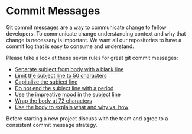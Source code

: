 # Commit Messages

Git commit messages are a way to communicate change to fellow developers. To communicate change understanding context and why that change is necessary is important. We want all our repositories to have a commit log that is easy to consume and understand.

Please take a look at these seven rules for great git commit messages:

* [Separate subject from body with a blank line](https://chris.beams.io/posts/git-commit/#separate)
* [Limit the subject line to 50 characters](https://chris.beams.io/posts/git-commit/#limit-50)
* [Capitalize the subject line](https://chris.beams.io/posts/git-commit/#capitalize)
* [Do not end the subject line with a period](https://chris.beams.io/posts/git-commit/#end)
* [Use the impreative mood in the subject line](https://chris.beams.io/posts/git-commit/#imperative)
* [Wrap the body at 72 characters](https://chris.beams.io/posts/git-commit/#wrap-72)
* [Use the body to explain what and why vs. how](https://chris.beams.io/posts/git-commit/#why-not-how)

Before starting a new project discuss with the team and agree to a consistent commit message strategy.

